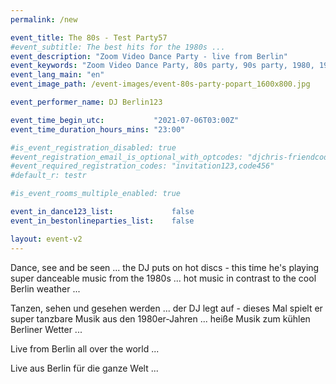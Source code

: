 ```yaml
---
permalink: /new

event_title: The 80s - Test Party57
#event_subtitle: The best hits for the 1980s ...
event_description: "Zoom Video Dance Party - live from Berlin"
event_keywords: "Zoom Video Dance Party, 80s party, 90s party, 1980, 1990"
event_lang_main: "en"
event_image_path: /event-images/event-80s-party-popart_1600x800.jpg

event_performer_name: DJ Berlin123

event_time_begin_utc:           "2021-07-06T03:00Z"
event_time_duration_hours_mins: "23:00"

#is_event_registration_disabled: true
#event_registration_email_is_optional_with_optcodes: "djchris-friendcode1,testcode123"
#event_required_registration_codes: "invitation123,code456"
#default_r: testr

#is_event_rooms_multiple_enabled: true

event_in_dance123_list:             false
event_in_bestonlineparties_list:    false

layout: event-v2
---
```


<div class="lang-show-one-or-all">

  <p class="lang1" lang="en">Dance, see and be seen ... the DJ puts on hot discs - this time he's playing super danceable music from the 1980s ... hot music in contrast to the cool Berlin weather ...
  </p>
  <p class="lang2" lang="de">Tanzen, sehen und gesehen werden ...  der DJ legt auf - dieses Mal spielt er super tanzbare Musik aus den 1980er-Jahren ... heiße Musik zum kühlen Berliner Wetter ...
  </p>

  <p class="lang1" lang="en">Live from Berlin all over the world ...
  </p>
  <p class="lang2" lang="de">Live aus Berlin für die ganze Welt ...
  </p>

</div>

